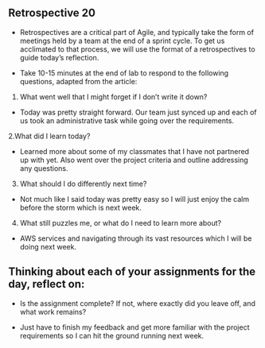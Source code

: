 ## Retrospective 20

- Retrospectives are a critical part of Agile, and typically take the form of meetings held by a team at the end of a sprint cycle. To get us acclimated to that process, we will use the format of a retrospectives to guide today’s reflection.

- Take 10-15 minutes at the end of lab to respond to the following questions, adapted from the article:

1. What went well that I might forget if I don’t write it down?

- Today was pretty straight forward. Our team just synced up and each of us took an administrative task while going over the requirements.

2.What did I learn today?

- Learned more about some of my classmates that I have not partnered up with yet. Also went over the project criteria and outline addressing any questions.

3. What should I do differently next time?

- Not much like I said today was pretty easy so I will just enjoy the calm before the storm which is next week.

4. What still puzzles me, or what do I need to learn more about?

- AWS services and navigating through its vast resources which I will be doing next week.

## Thinking about each of your assignments for the day, reflect on:

- Is the assignment complete? If not, where exactly did you leave off, and what work remains?

- Just have to finish my feedback and get more familiar with the project requirements so I can hit the ground running next week.
